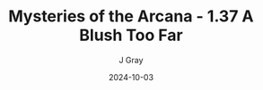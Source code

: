 ---
title: 'Mysteries of the Arcana - 1.37 A Blush Too Far'
alt: 'Mysteries of the Arcana'
date: '2024-10-03'
author: 'J Gray'
artist: 'Keira'
---